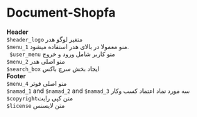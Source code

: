 # Document-Shopfa


**Header** <br>
`$header_logo` متغیر لوگو هدر <br>
`$menu_1`  منو معمولا در بالای هدر استفاده میشود. <br>
` $user_menu`  منو کاربر شامل ورود و خروج <br>
‍‍`$menu_2` منو اصلی هدر <br>
`$search_box‍‍` ایجاد بخش سرچ باکس <br>
**Footer** <br>
` $menu_4 ` منو اصلی فوتر <br>
 `$namad_1` and `$namad_2` and `$namad_3` سه مورد نماد اعتماد کسب وکار
<br>
 `$copyright`متن کپی رایت<br>
  ‍‍`$license` متن لایسنس

